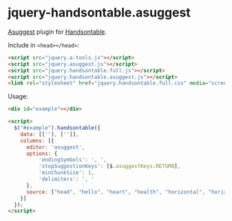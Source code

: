 jquery-handsontable.asuggest
============================

[Asuggest](http://imankulov.github.io/asuggest/) plugin for [Handsontable](http://handsontable.com/).


Include in ``<head></head>``:

```html
<script src="jquery.a-tools.js"></script>
<script src="jquery.asuggest.js"></script>
<script src="jquery.handsontable.full.js"></script>
<script src="jquery.handsontable.asuggest.js"></script>
<link rel="stylesheet" href="jquery.handsontable.full.css" media="screen">
```

Usage: 

```html
<div id="example"></div>

<script>
  $("#example").handsontable({
    data: [[''], ['']],
    columns: [{
      editor: 'asuggest',
      options: {
          'endingSymbols': ', ',
          'stopSuggestionKeys': [$.asuggestKeys.RETURN],
          'minChunkSize': 1,
          'delimiters': ', '
      }, 
      source: ["head", "hello", "heart", "health", "horizontal", "horizont", "hormonotherapy"]
    }]
  });
</script>
```
